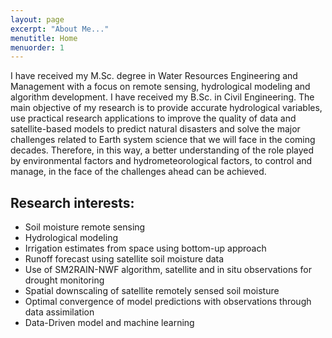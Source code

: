 ```yaml
---
layout: page
excerpt: "About Me..."
menutitle: Home
menuorder: 1
---
```


I have received my M.Sc. degree in Water Resources Engineering and Management with a focus on remote sensing, hydrological modeling and algorithm development. I have received my B.Sc. in Civil Engineering. 
The main objective of my research is to provide accurate hydrological variables, use practical research applications to improve the quality of data and satellite-based models to predict natural disasters and solve the major challenges related to Earth system science that we will face in the coming decades. Therefore, in this way, a better understanding of the role played by environmental factors and hydrometeorological factors, to control and manage, in the face of the challenges ahead can be achieved.

## Research interests:

-	Soil moisture remote sensing
-	Hydrological modeling
-	Irrigation estimates from space using bottom-up approach
-	Runoff forecast using satellite soil moisture data
-	Use of SM2RAIN-NWF algorithm, satellite and in situ observations for drought monitoring
-	Spatial downscaling of satellite remotely sensed soil moisture
-	Optimal convergence of model predictions with observations through data assimilation
-	Data-Driven model and machine learning

